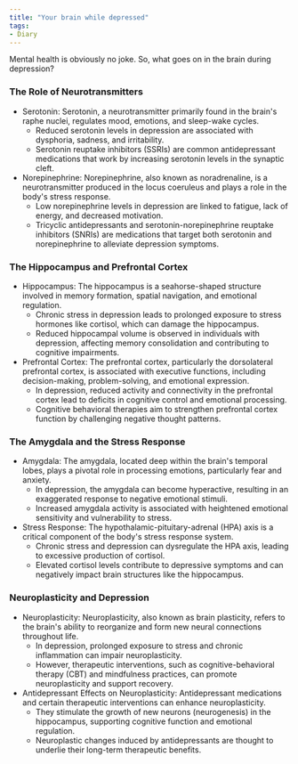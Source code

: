 ```yaml
---
title: "Your brain while depressed"
tags:
- Diary
---
```


Mental health is obviously no joke. So, what goes on in the brain during depression? 

### The Role of Neurotransmitters
- Serotonin: Serotonin, a neurotransmitter primarily found in the brain's raphe nuclei, regulates mood, emotions, and sleep-wake cycles.
    - Reduced serotonin levels in depression are associated with dysphoria, sadness, and irritability.
    - Serotonin reuptake inhibitors (SSRIs) are common antidepressant medications that work by increasing serotonin levels in the synaptic cleft.
- Norepinephrine: Norepinephrine, also known as noradrenaline, is a neurotransmitter produced in the locus coeruleus and plays a role in the body's stress response.
    - Low norepinephrine levels in depression are linked to fatigue, lack of energy, and decreased motivation.
    - Tricyclic antidepressants and serotonin-norepinephrine reuptake inhibitors (SNRIs) are medications that target both serotonin and norepinephrine to alleviate depression symptoms.

### The Hippocampus and Prefrontal Cortex
- Hippocampus: The hippocampus is a seahorse-shaped structure involved in memory formation, spatial navigation, and emotional regulation.
    - Chronic stress in depression leads to prolonged exposure to stress hormones like cortisol, which can damage the hippocampus.
    - Reduced hippocampal volume is observed in individuals with depression, affecting memory consolidation and contributing to cognitive impairments.
- Prefrontal Cortex: The prefrontal cortex, particularly the dorsolateral prefrontal cortex, is associated with executive functions, including decision-making, problem-solving, and emotional expression.
    - In depression, reduced activity and connectivity in the prefrontal cortex lead to deficits in cognitive control and emotional processing.
    - Cognitive behavioral therapies aim to strengthen prefrontal cortex function by challenging negative thought patterns.

### The Amygdala and the Stress Response
- Amygdala: The amygdala, located deep within the brain's temporal lobes, plays a pivotal role in processing emotions, particularly fear and anxiety.
    - In depression, the amygdala can become hyperactive, resulting in an exaggerated response to negative emotional stimuli.
    - Increased amygdala activity is associated with heightened emotional sensitivity and vulnerability to stress.
- Stress Response: The hypothalamic-pituitary-adrenal (HPA) axis is a critical component of the body's stress response system.
    - Chronic stress and depression can dysregulate the HPA axis, leading to excessive production of cortisol.
    - Elevated cortisol levels contribute to depressive symptoms and can negatively impact brain structures like the hippocampus.

### Neuroplasticity and Depression
- Neuroplasticity: Neuroplasticity, also known as brain plasticity, refers to the brain's ability to reorganize and form new neural connections throughout life.
    - In depression, prolonged exposure to stress and chronic inflammation can impair neuroplasticity.
    - However, therapeutic interventions, such as cognitive-behavioral therapy (CBT) and mindfulness practices, can promote neuroplasticity and support recovery.
- Antidepressant Effects on Neuroplasticity: Antidepressant medications and certain therapeutic interventions can enhance neuroplasticity.
    - They stimulate the growth of new neurons (neurogenesis) in the hippocampus, supporting cognitive function and emotional regulation.
    - Neuroplastic changes induced by antidepressants are thought to underlie their long-term therapeutic benefits.

